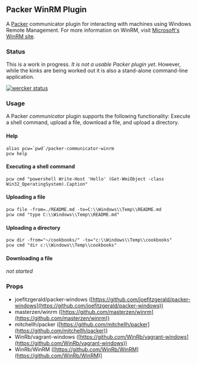 ## Packer WinRM Plugin

A [Packer](http://www.packer.io/) communicator plugin for interacting with machines using Windows Remote Management. For more information on WinRM, visit [Microsoft's WinRM site](http://msdn.microsoft.com/en-us/library/aa384426\(v=VS.85\).aspx).

### Status

This is a work in progress. *It is not a usable Packer plugin yet*. However, while the kinks are being worked out it is also a stand-alone command-line application.

[![wercker status](https://app.wercker.com/status/c702a1133a8359cc8830ad60487ee751/m "wercker status")](https://app.wercker.com/project/bykey/c702a1133a8359cc8830ad60487ee751)

### Usage

A Packer *communicator* plugin supports the following functionality: Execute a shell command, upload a file, download a file, and upload a directory.

#### Help

    alias pcw=`pwd`/packer-communicator-winrm
    pcw help

#### Executing a shell command

    pcw cmd "powershell Write-Host 'Hello' (Get-WmiObject -class Win32_OperatingSystem).Caption"

#### Uploading a file

    pcw file -from=./README.md -to=C:\\Windows\\Temp\\README.md
    pcw cmd "type C:\\Windows\\Temp\\README.md"

#### Uploading a directory

	pcw dir -from="~/cookbooks/" -to="c:\\Windows\\Temp\\cookbooks"
	pcw cmd "dir c:\\Windows\\Temp\\cookbooks"

#### Downloading a file

*not started*

### Props

- joefitzgerald/packer-windows ([https://github.com/joefitzgerald/packer-windows](https://github.com/joefitzgerald/packer-windows))
- masterzen/winrm ([https://github.com/masterzen/winrm](https://github.com/masterzen/winrm))
- mitchellh/packer ([https://github.com/mitchellh/packer](https://github.com/mitchellh/packer))
- WinRb/vagrant-windows ([https://github.com/WinRb/vagrant-windows](https://github.com/WinRb/vagrant-windows))
- WinRb/WinRM ([https://github.com/WinRb/WinRM](https://github.com/WinRb/WinRM))
 
